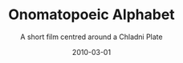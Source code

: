---
title: Onomatopoeic Alphabet
subtitle: A short film centred around a Chladni Plate
date: '2010-03-01'
thumbnail: onomatopoeic.jpg
related: []
category: ['films']
---